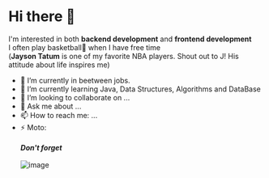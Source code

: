 # Hi there 👋

I'm interested in both **backend development** and **frontend development**<br>
I often play basketball🏀 when I have free time<br>
 (**Jayson Tatum** is one of my favorite NBA players. Shout out to J! His attitude about life inspires me)<br>

- 🔭 I’m currently in beetween jobs.
- 🌱 I’m currently learning Java, Data Structures, Algorithms and DataBase
- 👯 I’m looking to collaborate on ...
- 💬 Ask me about ...
- 📫 How to reach me: ...
- ⚡ Moto:<br><br>
 ***Don't forget*** <br><br>![image](https://user-images.githubusercontent.com/115003898/204034892-7df14efd-d2c9-47e6-ba59-22a9cfb19d14.jpeg)<br>


<!--
**gdtknight/gdtknight** is a ✨ _special_ ✨ repository because its `README.md` (this file) appears on your GitHub profile.

Here are some ideas to get you started:


-->

